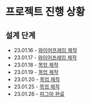 # 프로젝트 진행 상황

## 설계 단계

- 23.01.16 - [와이어프레임 제작](./2023.01.16.md)
- 23.01.17 - [와이어프레임 제작](./2023.01.17.md)
- 23.01.18 - [목업 제작](./2023.01.18.md)
- 23.01.19 - [목업 제작](./2023.01.19.md)
- 23.01.20 - [목업 제작](./2023.01.20.md)
- 23.01.25 - [목업 제작](./2023.01.25.md)
- 23.01.26 - [피그마 완료](./2023.01.26.md)
